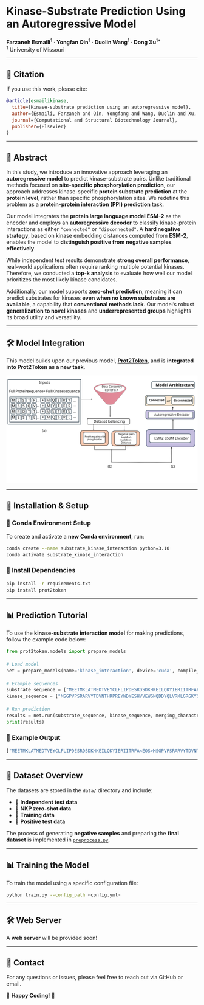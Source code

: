 # **Kinase-Substrate Prediction Using an Autoregressive Model**  

**Farzaneh Esmaili**<sup>1</sup> · **Yongfan Qin**<sup>1</sup> · **Duolin Wang**<sup>1</sup> · **Dong Xu**<sup>1*</sup>  
<sup>1</sup> University of Missouri  

---
## 📖 Citation  

If you use this work, please cite:  

```bibtex
@article{esmailikinase,
  title={Kinase-substrate prediction using an autoregressive model},
  author={Esmaili, Farzaneh and Qin, Yongfang and Wang, Duolin and Xu, Dong},
  journal={Computational and Structural Biotechnology Journal},
  publisher={Elsevier}
}
```
---

## **🔬 Abstract**  
In this study, we introduce an innovative approach leveraging an **autoregressive model** to predict kinase-substrate pairs. Unlike traditional methods focused on **site-specific phosphorylation prediction**, our approach addresses kinase-specific **protein substrate prediction** at the **protein level**, rather than specific phosphorylation sites. We redefine this problem as a **protein-protein interaction (PPI) prediction** task.  

Our model integrates the **protein large language model ESM-2** as the encoder and employs an **autoregressive decoder** to classify kinase-protein interactions as either `"connected"` or `"disconnected"`. A **hard negative strategy**, based on kinase embedding distances computed from **ESM-2**, enables the model to **distinguish positive from negative samples effectively**.  

While independent test results demonstrate **strong overall performance**, real-world applications often require ranking multiple potential kinases. Therefore, we conducted a **top-k analysis** to evaluate how well our model prioritizes the most likely kinase candidates.  

Additionally, our model supports **zero-shot prediction**, meaning it can predict substrates for kinases **even when no known substrates are available**, a capability that **conventional methods lack**. Our model’s robust **generalization to novel kinases** and **underrepresented groups** highlights its broad utility and versatility.  

---

## **🛠 Model Integration**  
This model builds upon our previous model, **[Prot2Token](https://github.com/mahdip72/prot2token/tree/master)**, and is **integrated into Prot2Token as a new task**.  

<p align="center">
  <img src="./src/fig1_full_abstract.svg" alt="Model Architecture">
</p>

---

## **🚀 Installation & Setup**  

### **🔹 Conda Environment Setup**  
To create and activate a **new Conda environment**, run:  
```bash
conda create --name substrate_kinase_interaction python=3.10
conda activate substrate_kinase_interaction
```

### **🔹 Install Dependencies**  
```bash
pip install -r requirements.txt
pip install prot2token

```


---

## **📊 Prediction Tutorial**  
To use the **kinase-substrate interaction model** for making predictions, follow the example code below:

```python
from prot2token.models import prepare_models

# Load model
net = prepare_models(name='kinase_interaction', device='cuda', compile_model=True)

# Example sequences
substrate_sequence = ["MEETMKLATMEDTVEYCLFLIPDESRDSDKHKEILQKYIERIITRFAPMLVPYIWQNQPFNLKYKPGKGGVPAHMFGVTKFGDNIEDEWFIVYVIKQITKEFPELVARIEDNDGEFL"]
kinase_sequence = ["MSGPVPSRARVYTDVNTHRPREYWDYESHVVEWGNQDDYQLVRKLGRGKYSEVFEAINITNNEKVVVKILKPVKKKKIKREIKILENLRGGPNIITLADIVKDPVSRTPALVFEHVNNTDFKQLYQTLTDYDIRFYMYEILKALDYCHSMGIMHRDVKPHNVMIDHEHRKLRLIDWGLAEFYHPGQEYNVRVASRYFKGPELLVDYQMYDYSLDMWSLGCMLASMIFRKEPFFHGHDNYDQLVRIAKVLGTEDLYDYIDKYNIELDPRFNDILGRHSRKRWERFVHSENQHLVSPEALDFLDKLLRYDHQSRLTAREAMEHPYFAQQ"]

# Run prediction
results = net.run(substrate_sequence, kinase_sequence, merging_character='')
print(results)
```

### **🔹 Example Output**
```bash
["MEETMKLATMEDTVEYCLFLIPDESRDSDKHKEILQKYIERIITRFA<EOS>MSGPVPSRARVYTDVNTHRPREYWDYESHVVEWGNQDDYQLVRKLGRGKYS", "<task_kinase_interaction>", "connected"]
```

---

## **📂 Dataset Overview**  

The datasets are stored in the `data/` directory and include:  

- 📌 **Independent test data**  
- 📌 **NKP zero-shot data**  
- 📌 **Training data**  
- 📌 **Positive test data**  

The process of generating **negative samples** and preparing the **final dataset** is implemented in [`preprocess.py`](preprocess.py).  

---

## **📊 Training the Model**  
To train the model using a specific configuration file:  

```bash
python train.py --config_path <config.yml>
```

---

## **🛠 Web Server**  
A **web server** will be provided soon!

---

## **📧 Contact**  
For any questions or issues, please feel free to reach out via GitHub or email.  

🚀 **Happy Coding!** 🚀

